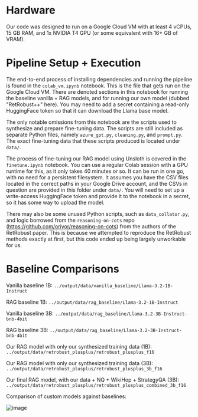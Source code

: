 # Hardware

Our code was designed to run on a Google Cloud VM with at least 4 vCPUs, 15 GB RAM, and 1x NVIDIA T4 GPU (or some equivalent with 16+ GB of VRAM).

# Pipeline Setup + Execution

The end-to-end process of installing dependencies and running the pipeline is found in the `colab_vm.ipynb` notebook. This is the file that gets run on the Google Cloud VM. There are denoted sections in this notebook for running the baseline vanilla + RAG models, and for running our own model (dubbed "RetRobust++" here). You may need to add a secret containing a read-only HuggingFace token so that it can download the Llama base model.

The only notable omissions from this notebook are the scripts used to synthesize and prepare fine-tuning data. The scripts are still included as separate Python files, namely `azure_gpt.py`, `cleaning.py`, and `prompt.py`. The exact fine-tuning data that these scripts produced is located under `data/`.

The process of fine-tuning our RAG model using Unsloth is covered in the `finetune.ipynb` notebook. You can use a regular Colab session with a GPU runtime for this, as it only takes 40 minutes or so. It can be run in one go, with no need for a persistent filesystem. It assumes you have the CSV files located in the correct paths in your Google Drive account, and the CSVs in question are provided in this folder under `data/`. You will need to set up a write-access HuggingFace token and provide it to the notebook in a secret, so it has some way to upload the model.

There may also be some unused Python scripts, such as `data_collator.py`, and logic borrowed from the `reasoning-on-cots` repo (https://github.com/oriyor/reasoning-on-cots) from the authors of the RetRobust paper. This is because we attempted to reproduce the RetRobust methods exactly at first, but this code ended up being largely unworkable for us.

# Baseline Comparisons 

Vanilla baseline 1B: `../output/data/vanilla_baseline/Llama-3.2-1B-Instruct`

RAG baseline 1B: `../output/data/rag_baseline/Llama-3.2-1B-Instruct`

Vanilla baseline 3B: `../output/data/rag_baseline/Llama-3.2-3B-Instruct-bnb-4bit`

RAG baseline 3B: `../output/data/rag_baseline/Llama-3.2-3B-Instruct-bnb-4bit`

Our RAG model with only our synthesized training data (1B): `../output/data/retrobust_plusplus/retrobust_plusplus_f16`

Our RAG model with only our synthesized training data (3B): `../output/data/retrobust_plusplus/retrobust_plusplus_3b_f16`

Our final RAG model, with our data + NQ + WikiHop + StrategyQA (3B): `../output/data/retrobust_plusplus/retrobust_plusplus_combined_3b_f16`

Comparison of custom models against baselines: 

![image](https://github.com/user-attachments/assets/dd4b8452-fbaa-4f77-9e29-55478660b179)
